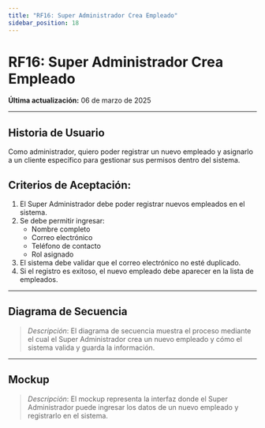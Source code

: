 ```yaml
---
title: "RF16: Super Administrador Crea Empleado"
sidebar_position: 18
---
```


# RF16: Super Administrador Crea Empleado

**Última actualización:** 06 de marzo de 2025

---

## Historia de Usuario

Como administrador, quiero poder registrar un nuevo empleado y asignarlo a un cliente específico para gestionar sus permisos dentro del sistema.

## **Criterios de Aceptación:**

1. El Super Administrador debe poder registrar nuevos empleados en el sistema.
2. Se debe permitir ingresar:
   - Nombre completo
   - Correo electrónico
   - Teléfono de contacto
   - Rol asignado
3. El sistema debe validar que el correo electrónico no esté duplicado.
4. Si el registro es exitoso, el nuevo empleado debe aparecer en la lista de empleados.

---

## **Diagrama de Secuencia**

> _Descripción_: El diagrama de secuencia muestra el proceso mediante el cual el Super Administrador crea un nuevo empleado y cómo el sistema valida y guarda la información.

---

## **Mockup**

> _Descripción_: El mockup representa la interfaz donde el Super Administrador puede ingresar los datos de un nuevo empleado y registrarlo en el sistema.
